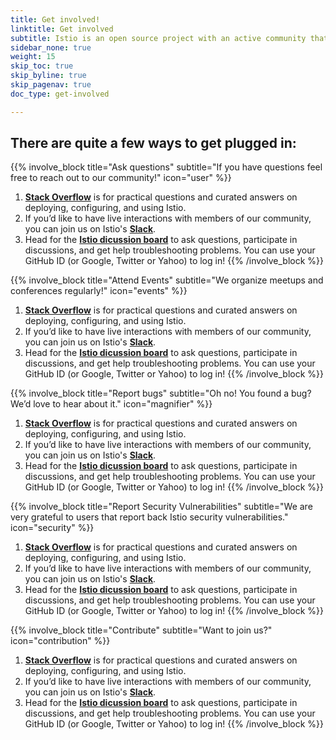 ```yaml
---
title: Get involved!
linktitle: Get involved
subtitle: Istio is an open source project with an active community that supports its use and on-going development. We’d love for you to join us and get involved!
sidebar_none: true
weight: 15
skip_toc: true
skip_byline: true
skip_pagenav: true
doc_type: get-involved

---
```

## There are quite a few ways to get plugged in:

{{% involve_block title="Ask questions" subtitle="If you have questions feel free to reach out to our community!" icon="user" %}}
1. [**Stack Overflow**](https://stackoverflow.com/questions/tagged/istio) is for practical questions and curated answers on deploying, configuring, and using Istio.
2. If you’d like to have live interactions with members of our community, you can join us on Istio's [**Slack**](https://istio.slack.com/).
3. Head for the [**Istio dicussion board**](https://discuss.istio.io/latest) to ask questions, participate in discussions, and get help troubleshooting problems. You can use your GitHub ID (or Google, Twitter or Yahoo) to log in!
{{% /involve_block %}}


{{% involve_block title="Attend Events" subtitle="We organize meetups and conferences regularly!" icon="events" %}}
1. [**Stack Overflow**](https://stackoverflow.com/questions/tagged/istio) is for practical questions and curated answers on deploying, configuring, and using Istio.
2. If you’d like to have live interactions with members of our community, you can join us on Istio's [**Slack**](https://istio.slack.com/).
3. Head for the [**Istio dicussion board**](https://discuss.istio.io/latest) to ask questions, participate in discussions, and get help troubleshooting problems. You can use your GitHub ID (or Google, Twitter or Yahoo) to log in!
{{% /involve_block %}}

{{% involve_block title="Report bugs" subtitle="Oh no! You found a bug? We’d love to hear about it." icon="magnifier" %}}
1. [**Stack Overflow**](https://stackoverflow.com/questions/tagged/istio) is for practical questions and curated answers on deploying, configuring, and using Istio.
2. If you’d like to have live interactions with members of our community, you can join us on Istio's [**Slack**](https://istio.slack.com/).
3. Head for the [**Istio dicussion board**](https://discuss.istio.io/latest) to ask questions, participate in discussions, and get help troubleshooting problems. You can use your GitHub ID (or Google, Twitter or Yahoo) to log in!
{{% /involve_block %}}

{{% involve_block title="Report Security Vulnerabilities" subtitle="We are very grateful to users that report back Istio security vulnerabilities." icon="security" %}}
1. [**Stack Overflow**](https://stackoverflow.com/questions/tagged/istio) is for practical questions and curated answers on deploying, configuring, and using Istio.
2. If you’d like to have live interactions with members of our community, you can join us on Istio's [**Slack**](https://istio.slack.com/).
3. Head for the [**Istio dicussion board**](https://discuss.istio.io/latest) to ask questions, participate in discussions, and get help troubleshooting problems. You can use your GitHub ID (or Google, Twitter or Yahoo) to log in!
{{% /involve_block %}}

{{% involve_block title="Contribute" subtitle="Want to join us?" icon="contribution" %}}
1. [**Stack Overflow**](https://stackoverflow.com/questions/tagged/istio) is for practical questions and curated answers on deploying, configuring, and using Istio.
2. If you’d like to have live interactions with members of our community, you can join us on Istio's [**Slack**](https://istio.slack.com/).
3. Head for the [**Istio dicussion board**](https://discuss.istio.io/latest) to ask questions, participate in discussions, and get help troubleshooting problems. You can use your GitHub ID (or Google, Twitter or Yahoo) to log in!
{{% /involve_block %}}
